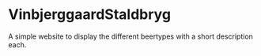 # VinbjerggaardStaldbryg

A simple website to display the different beertypes with a short description each.
